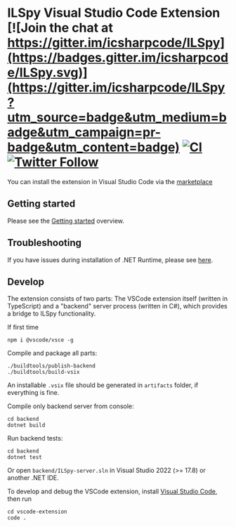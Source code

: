 # ILSpy Visual Studio Code Extension [![Join the chat at https://gitter.im/icsharpcode/ILSpy](https://badges.gitter.im/icsharpcode/ILSpy.svg)](https://gitter.im/icsharpcode/ILSpy?utm_source=badge&utm_medium=badge&utm_campaign=pr-badge&utm_content=badge) [![CI](https://github.com/icsharpcode/ilspy-vscode/actions/workflows/ci.yml/badge.svg)](https://github.com/icsharpcode/ilspy-vscode/actions/workflows/ci.yml) [![Twitter Follow](https://img.shields.io/twitter/follow/ILSpy.svg?label=Follow%20@ILSpy)](https://twitter.com/ilspy)

You can install the extension in Visual Studio Code via the [marketplace](https://marketplace.visualstudio.com/items?itemName=icsharpcode.ilspy-vscode)

## Getting started

Please see the [Getting started](https://github.com/icsharpcode/ilspy-vscode/wiki/Getting-started) overview.

## Troubleshooting

If you have issues during installation of .NET Runtime, please see [here](https://github.com/icsharpcode/ilspy-vscode/wiki/Troubleshooting#download-of-net-runtime-fails-with-slow-internet-connection).

## Develop

The extension consists of two parts: The VSCode extension itself (written in TypeScript) and a "backend" server process (written in C#), which provides a bridge to ILSpy functionality.

If first time

```
npm i @vscode/vsce -g
```

Compile and package all parts:

```
./buildtools/publish-backend
./buildtools/build-vsix
```

An installable `.vsix` file should be generated in `artifacts` folder, if everything is fine.

Compile only backend server from console:

```
cd backend
dotnet build
```

Run backend tests:

```
cd backend
dotnet test
```

Or open `backend/ILSpy-server.sln` in Visual Studio 2022 (>= 17.8) or another .NET IDE.

To develop and debug the VSCode extension, install [Visual Studio Code](https://code.visualstudio.com/),
then run

```
cd vscode-extension
code .
```
